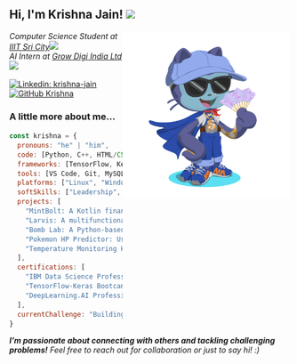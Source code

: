<h2> Hi, I'm Krishna Jain! <img src="https://media.giphy.com/media/mGcNjsfWAjY5AEZNw6/giphy.gif" width="70"></h2>
<img align='right' src="https://github.com/KRISHNA-JAIN15/KRISHNA-JAIN15/blob/main/octocat.png" width="300">

<p><em>Computer Science Student at <a href="https://www.iiits.ac.in/">IIIT Sri City</a><img src="https://media.giphy.com/media/fYSnHlufseco8Fh93Z/giphy.gif" width="40"></br>AI Intern at <a href="https://www.digi195.com/">Grow Digi India Ltd</a><img src="https://media.giphy.com/media/WUlplcMpOCEmTGBtBW/giphy.gif" width="40"></em></p>

[![Linkedin: krishna-jain](https://img.shields.io/badge/-krishna-blue?style=flat-square&logo=Linkedin&logoColor=white&link=https://www.linkedin.com/in/krishna-jain/)](https://www.linkedin.com/in/krishna-jain-4160b62a6/)
[![GitHub Krishna](https://img.shields.io/github/followers/KRISHNA-JAIN15?label=follow&style=social)](https://github.com/KRISHNA-JAIN15)

### A little more about me...  

```javascript
const krishna = {
  pronouns: "he" | "him",
  code: [Python, C++, HTML/CSS, JavaScript, SQL, Java],
  frameworks: [TensorFlow, Keras, Flask, NodeJS, Scikit-Learn, Matplotlib],
  tools: [VS Code, Git, MySQL, MongoDB, Arduino],
  platforms: ["Linux", "Windows", "Databricks"],
  softSkills: ["Leadership", "Writing", "Public Speaking", "Time Management"],
  projects: [
    "MintBolt: A Kotlin financial assistant app",
    "Larvis: A multifunctional personal assistant",
    "Bomb Lab: A Python-based bomb defusal game",
    "Pokemon HP Predictor: Using ANN for prediction",
    "Temperature Monitoring Hub: IoT-based real-time monitoring"
  ],
  certifications: [
    "IBM Data Science Professional Certificate",
    "TensorFlow-Keras Bootcamp",
    "DeepLearning.AI Professional Certificate"
  ],
  currentChallenge: "Building cutting-edge solutions in AI and NLP"
}
```
<em><b>I’m passionate about connecting with others and tackling challenging problems!</b> Feel free to reach out for collaboration or just to say hi! :)</em>
